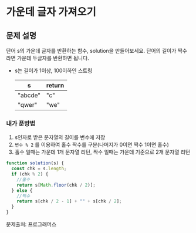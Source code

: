 # 가운데 글자 가져오기

## 문제 설명

단어 s의 가운데 글자를 반환하는 함수, solution을 만들어보세요. 단어의 길이가 짝수라면 가운데 두글자를 반환하면 됩니다.

- s는 길이가 1이상, 100이하인 스트링

  | s       | return |
  | ------- | ------ |
  | "abcde" | "c"    |
  | "qwer"  | "we"   |

### 내가 푼방법

1. s인자로 받은 문자열의 길이를 변수에 저장
2. `변수 % 2` 를 이용하여 홀수 짝수를 구분(나머지가 0이면 짝수 1이면 홀수)
3. 홀수 일때는 가운데 1개 문자열 리턴, 짝수 일때는 가운데 기준으로 2개 문자열 리턴

```javascript
function solution(s) {
  const chk = s.length;
  if (chk % 2) {
    //홀수
    return s[Math.floor(chk / 2)];
  } else {
    //짝수
    return s[chk / 2 - 1] + "" + s[chk / 2];
  }
}
```

문제출처: 프로그래머스
